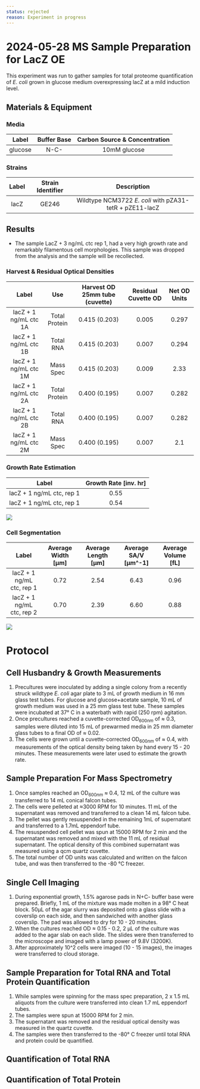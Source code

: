 ```yaml
---
status: rejected
reason: Experiment in progress
---
```


# 2024-05-28 MS Sample Preparation for LacZ OE
This experiment was run to gather samples for total proteome quantification of 
*E. coli* grown in glucose medium overexpressing lacZ at a mild induction level.

## Materials & Equipment
### Media

| **Label** | **Buffer Base** | **Carbon Source & Concentration** |
|:--:|:--:|:--:|
| glucose | N-C- | 10mM glucose|


### Strains
|**Label**|**Strain Identifier**|**Description**|
|:--:|:--:|:--:|
|lacZ | GE246 | Wildtype NCM3722 *E. coli* with pZA31-tetR + pZE11-lacZ|

## Results
* The sample LacZ + 3 ng/mL ctc rep 1, had a very high growth rate and remarkably filamentous cell morphologies. This sample was dropped from the analysis and the sample will be recollected. 

### Harvest & Residual Optical Densities
|**Label**| **Use**| **Harvest OD 25mm tube (cuvette)**| **Residual Cuvette OD**| **Net OD Units**|
|:--:|:--:|:--:|:--:|:--:|
| lacZ + 1 ng/mL ctc 1A | Total Protein | 0.415 (0.203) | 0.005 | 0.297 | 
| lacZ + 1 ng/mL ctc 1B | Total RNA | 0.415 (0.203) | 0.007 | 0.294 | 
| lacZ + 1 ng/mL ctc 1M | Mass Spec | 0.415 (0.203) | 0.009 | 2.33 | 
| lacZ + 1 ng/mL ctc 2A | Total Protein | 0.400 (0.195) | 0.007| 0.282 | 
| lacZ + 1 ng/mL ctc 2B | Total RNA | 0.400 (0.195) | 0.007| 0.282 | 
| lacZ + 1 ng/mL ctc 2M | Mass Spec | 0.400 (0.195) | 0.007| 2.1 | 


### Growth Rate Estimation
|**Label** | **Growth Rate [inv. hr]** |
|:--:|:--:|
| lacZ + 1 ng/mL ctc, rep 1 | 0.55 |
| lacZ + 1 ng/mL ctc, rep 1 | 0.54 |


![](viz/2024-05-28_r1_growth_curves.png)

### Cell Segmentation
|**Label**| **Average Width [µm]** | **Average Length [µm]** | **Average SA/V [µm^-1]** | **Average Volume [fL]**|
|:--:|:--:|:--:|:--:|:--:|
| lacZ + 1 ng/mL ctc, rep 1| 0.72 | 2.54 | 6.43 | 0.96 |
| lacZ + 1 ng/mL ctc, rep 2| 0.70 | 2.39 | 6.60 | 0.88 |


![](./viz/2024-05-28_r1_size_cdfs.png)

# Protocol
## Cell Husbandry & Growth Measurements
1. Precultures were inoculated by adding a single colony from a recently struck 
wildtype *E. coli* agar plate to 3 mL of growth medium in 16 mm glass test tubes.
For glucose and glucose+acetate sample, 10 mL of growth medium was used in a 25 mm 
glass test tube. These samples were incubated at 37° C in a waterbath with rapid (250 rpm) agitation.
2. Once precultures reached a cuvette-corrected OD$_{600nm}$ of ≈ 0.3, samples 
were diluted into 15 mL of prewarmed media in 25 mm diameter glass tubes to a final
OD of ≈ 0.02.
3. The cells were grown until a cuvette-corrected OD$_{600nm}$ of ≈ 0.4, with 
measurements of the optical density being taken by hand every 15 - 20 minutes. These 
measurements were later used to estimate the growth rate. 

## Sample Preparation For Mass Spectrometry
1. Once samples reached an OD$_{600nm}$ ≈ 0.4, 12 mL of the culture was transferred 
to 14 mL conical falcon tubes. 
2. The cells were pelleted at ≈3000 RPM for 10 minutes. 11 mL of the supernatant 
was removed and transferred to a clean 14 mL falcon tube. 
3. The pellet was gently resuspended in the remaining 1mL of supernatant and transferred
to a 1.7mL eppendorf tube.
4. The resuspended cell pellet was spun at 15000 RPM for 2 min and the supernatant 
was removed and mixed with the 11 mL of residual supernatant.  The optical density 
of this combined supernatant was measured using a qcm quartz cuvette.
5. The total number of OD units was calculated and written on the falcon tube, 
and was then transferred to the -80 °C freezer. 

## Single Cell Imaging 
1. During exponential growth, 1.5% agarose pads in N+C- buffer base were prepared. 
Briefly, 1 mL of the mixture was made molten in a 98° C heat block. 50µL of the
agar slurry was deposited onto a glass slide with a coverslip on each side, and 
then sandwiched with another glass coverslip. The pad was allowed to dry for 10 - 
20 minutes.
2. When the cultures reached OD ≈ 0.15 - 0.2, 2 µL of the culture was added 
to  the agar slab on each slide. The slides were then transferred to the 
microscope and imaged with a lamp power of 9.8V (3200K).
3. After approximately 10^2 cells were imaged (10 - 15 images), the images were 
transferred to cloud storage.

## Sample Preparation for Total RNA and Total Protein Quantification 
1. While samples were spinning for the mass spec preparation, 2 x 1.5 mL aliquots 
from the culture were transferred into clean 1.7 mL eppendorf tubes.  
2. The samples were spun at 15000 RPM for 2 min. 
3. The supernatant was removed and the residual optical density was measured 
in the quartz cuvette. 
4. The samples were then transferred to the -80° C freezer until total RNA 
and protein could be quantified. 

## Quantification of Total RNA


## Quantification of Total Protein